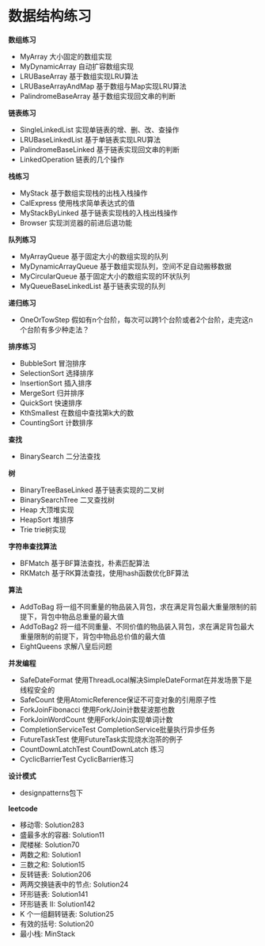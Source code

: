 # 数据结构练习

**数组练习**
- MyArray 大小固定的数组实现
- MyDynamicArray 自动扩容数组实现
- LRUBaseArray 基于数组实现LRU算法
- LRUBaseArrayAndMap 基于数组与Map实现LRU算法
- PalindromeBaseArray 基于数组实现回文串的判断

**链表练习**
- SingleLinkedList 实现单链表的增、删、改、查操作
- LRUBaseLinkedList 基于单链表实现LRU算法
- PalindromeBaseLinked 基于链表实现回文串的判断
- LinkedOperation 链表的几个操作

**栈练习**
- MyStack 基于数组实现栈的出栈入栈操作
- CalExpress 使用栈求简单表达式的值
- MyStackByLinked 基于链表实现栈的入栈出栈操作
- Browser 实现浏览器的前进后退功能

**队列练习**
- MyArrayQueue 基于固定大小的数组实现的队列
- MyDynamicArrayQueue 基于数组实现队列，空间不足自动搬移数据
- MyCircularQueue 基于固定大小的数组实现的环状队列
- MyQueueBaseLinkedList 基于链表实现的队列

**递归练习**
- OneOrTowStep 假如有n个台阶，每次可以跨1个台阶或者2个台阶，走完这n个台阶有多少种走法？

**排序练习**
- BubbleSort 冒泡排序
- SelectionSort 选择排序
- InsertionSort 插入排序
- MergeSort 归并排序
- QuickSort 快速排序
- KthSmallest 在数组中查找第k大的数
- CountingSort 计数排序

**查找**
- BinarySearch 二分法查找

**树**
- BinaryTreeBaseLinked 基于链表实现的二叉树
- BinarySearchTree 二叉查找树
- Heap 大顶堆实现
- HeapSort 堆排序
- Trie trie树实现

**字符串查找算法**
- BFMatch 基于BF算法查找，朴素匹配算法
- RKMatch 基于RK算法查找，使用hash函数优化BF算法

**算法**
- AddToBag 将一组不同重量的物品装入背包，求在满足背包最大重量限制的前提下，背包中物品总重量的最大值
- AddToBag2 将一组不同重量、不同价值的物品装入背包，求在满足背包最大重量限制的前提下，背包中物品总价值的最大值
- EightQueens 求解八皇后问题

**并发编程**
- SafeDateFormat 使用ThreadLocal解决SimpleDateFormat在并发场景下是线程安全的
- SafeCount 使用AtomicReference保证不可变对象的引用原子性
- ForkJoinFibonacci 使用Fork/Join计数斐波那也数
- ForkJoinWordCount 使用Fork/Join实现单词计数
- CompletionServiceTest CompletionService批量执行异步任务
- FutureTaskTest 使用FutureTask实现烧水泡茶的例子
- CountDownLatchTest CountDownLatch 练习
- CyclicBarrierTest CyclicBarrier练习

**设计模式**
- designpatterns包下

**leetcode**
- 移动零: Solution283
- 盛最多水的容器: Solution11
- 爬楼梯: Solution70
- 两数之和: Solution1
- 三数之和: Solution15
- 反转链表: Solution206
- 两两交换链表中的节点: Solution24
- 环形链表: Solution141
- 环形链表 II: Solution142
- K 个一组翻转链表: Solution25
- 有效的括号: Solution20
- 最小栈: MinStack
